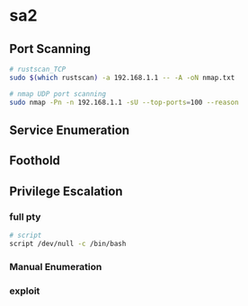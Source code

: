 # sa2

## Port Scanning

```bash
# rustscan_TCP
sudo $(which rustscan) -a 192.168.1.1 -- -A -oN nmap.txt
```

```bash
# nmap UDP port scanning
sudo nmap -Pn -n 192.168.1.1 -sU --top-ports=100 --reason
```

## Service Enumeration

## Foothold

## Privilege Escalation

### full pty

```bash
# script
script /dev/null -c /bin/bash
```

### Manual Enumeration

### exploit
